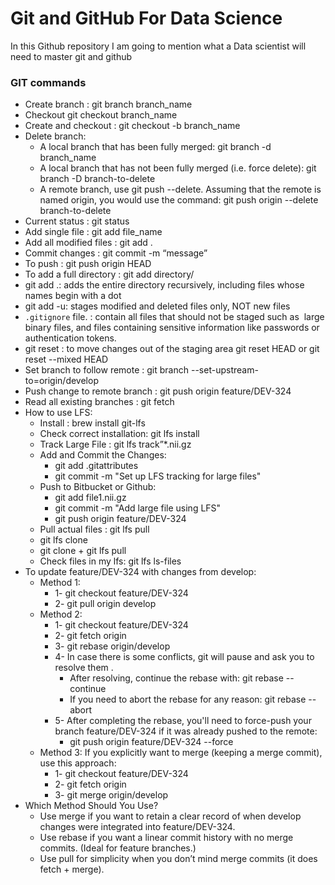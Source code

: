 # Git and GitHub For Data Science
In this Github repository I am going to mention what a Data scientist will need to master git and github

### GIT commands 
- Create branch : git branch branch_name
- Checkout git checkout branch_name
- Create and checkout : git checkout -b branch_name
- Delete branch: 
    - A local branch that has been fully merged: git branch -d branch_name
    - A local branch that has not been fully merged (i.e. force delete): git branch -D branch-to-delete
    - A remote branch, use git push --delete. Assuming that the remote is named origin, you would use the command: git push origin --delete branch-to-delete
- Current status : git status 
- Add single file : git add file_name 
- Add all modified files :  git add . 
- Commit changes : git commit -m “message”
- To push : git push origin HEAD
- To add a full directory : git add directory/ 
- git add .: adds the entire directory recursively, including files whose names begin with a dot
- git add -u: stages modified and deleted files only, NOT new files
- `.gitignore` file. : contain all files that should not be staged  such as  large binary files, and files containing sensitive information like passwords or authentication tokens.
- git reset :  to move changes out of the staging area git reset HEAD or git reset --mixed HEAD 
- Set branch to follow remote : git branch --set-upstream-to=origin/develop
- Push change to remote branch : git push origin feature/DEV-324
- Read all existing branches : git fetch
- How to use LFS:
    - Install : brew install git-lfs
    - Check correct installation: git lfs install
    - Track Large File :  git lfs track”*.nii.gz
    - Add and Commit the Changes:  
        - git add .gitattributes 
        - git commit -m "Set up LFS tracking for large files"
    - Push to Bitbucket or Github: 
        - git add file1.nii.gz
        - git commit -m "Add large file using LFS"
        - git push origin feature/DEV-324
    - Pull actual files : git lfs pull 
    - git lfs clone <repo-url>
    - git clone <repo-url> + git lfs pull
    - Check files in my lfs: git lfs ls-files
- To update feature/DEV-324 with changes from develop: 
    - Method 1: 
        - 1- git checkout feature/DEV-324
        - 2- git pull origin develop 
    - Method 2:
        - 1- git checkout feature/DEV-324
        - 2- git fetch origin
        - 3- git rebase origin/develop
        - 4- In case there is some conflicts, git will pause and ask you to resolve them . 
            - After resolving, continue the rebase with: git rebase --continue
            - If you need to abort the rebase for any reason: git rebase --abort
        - 5- After completing the rebase, you'll need to force-push your branch feature/DEV-324 if it was already pushed to the remote:
            - git push origin feature/DEV-324 --force
    - Method 3:  If you explicitly want to merge (keeping a merge commit), use this approach:
        - 1- git checkout feature/DEV-324
        - 2-  git fetch origin
        - 3- git merge origin/develop 
- Which Method Should You Use?
    - Use merge if you want to retain a clear record of when develop changes were integrated into feature/DEV-324.
    - Use rebase if you want a linear commit history with no merge commits. (Ideal for feature branches.)
    - Use pull for simplicity when you don’t mind merge commits (it does fetch + merge).

